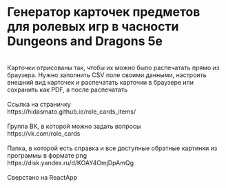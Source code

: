 <h1>Генератор карточек предметов для ролевых игр в часности Dungeons and Dragons 5e</h1><br>
Карточки отрисованы так, чтобы их можно было распечатать прямо из браузера. Нужно заполнить CSV поле своими данными, настроить внешний вид карточек и распечатать карточки в браузере или сохранить как PDF, а после распечатать<br>
<br>
Ссылка на страничку<br>
https://hidasmato.github.io/role_cards_items/<br>
<br>
Группа ВК, в которой можно задать вопросы<br>
https://vk.com/role_cards<br>
<br>
Папка, в которой есть справка и все доступные обратные картинки из программы в формате png<br>
https://disk.yandex.ru/d/KOAY4OmjDpAmQg<br>

<br>
Сверстано на ReactApp<br>
